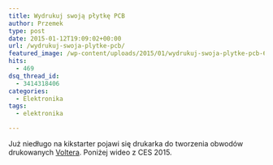```yaml
---
title: Wydrukuj swoją płytkę PCB
author: Przemek
type: post
date: 2015-01-12T19:09:02+00:00
url: /wydrukuj-swoja-plytke-pcb/
featured_image: /wp-content/uploads/2015/01/wydrukuj-swoja-plytke-pcb-624x351.jpg
hits:
  - 469
dsq_thread_id:
  - 3414318406
categories:
  - Elektronika
tags:
  - elektronika

---
```

Już niedługo na kikstarter pojawi się drukarka do tworzenia obwodów drukowanych <a href="http://volterainc.com/" target="_blank">Voltera</a>. Poniżej wideo z CES 2015.

<!--more-->